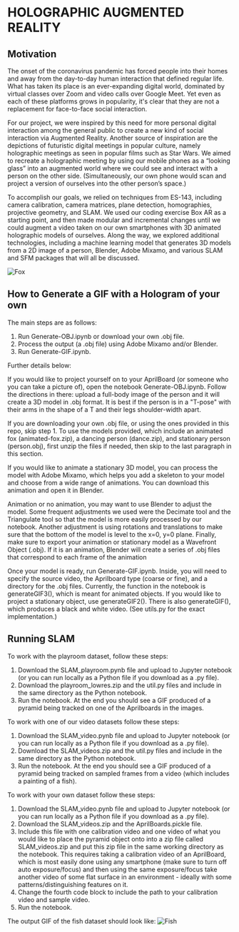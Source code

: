 # HOLOGRAPHIC AUGMENTED REALITY

## Motivation
The onset of the coronavirus pandemic has forced people into their homes and away from the day-to-day human interaction that defined regular life. What has taken its place is an ever-expanding digital world, dominated by virtual classes over Zoom and video calls over Google Meet. Yet even as each of these platforms grows in popularity, it's clear that they are not a replacement for face-to-face social interaction.

For our project, we were inspired by this need for more personal digital interaction among the general public to create a new kind of social interaction via Augmented Reality. Another source of inspiration are the depictions of futuristic digital meetings in popular culture, namely holographic meetings as seen in popular films such as Star Wars. We aimed to recreate a holographic meeting by using our mobile phones as a “looking glass” into an augmented world where we could see and interact with a person on the other side. (Simultaneously, our own phone would scan and project a version of ourselves into the other person’s space.) 

To accomplish our goals, we relied on techniques from ES-143, including camera calibration, camera matrices, plane detection, homographies, projective geometry, and SLAM. We used our coding exercise Box AR as a starting point, and then made modular and incremental changes until we could augment a video taken on our own smartphones with 3D animated holographic models of ourselves. Along the way, we explored additional technologies, including a machine learning model that generates 3D models from a 2D image of a person, Blender, Adobe Mixamo, and various SLAM and SFM packages that will all be discussed.

![Fox](https://github.com/lliu12/holomeetings/blob/main/gifs/compressed_single_fox.gif?raw=true)

## How to Generate a GIF with a Hologram of your own
The main steps are as follows:
1. Run Generate-OBJ.ipynb or download your own .obj file.
2. Process the output (a .obj file) using Adobe Mixamo and/or Blender.
3. Run Generate-GIF.ipynb.

Further details below:

If you would like to project yourself on to your AprilBoard (or someone who you can take a picture of), open the notebook Generate-OBJ.ipynb. Follow the directions in there: upload a full-body image of the person and it will create a 3D model in .obj format. It is best if the person is in a "T-pose" with their arms in the shape of a T and their legs shoulder-width apart.

If you are downloading your own .obj file, or using the ones provided in this repo, skip step 1. To use the models provided, which include an animated fox (animated-fox.zip), a dancing person (dance.zip), and stationary person (person.obj), first unzip the files if needed, then skip to the last paragraph in this section.

If you would like to animate a stationary 3D model, you can process the model with Adobe Mixamo, which helps you add a skeleton to your model and choose from a wide range of animations. You can download this animation and open it in Blender. 

Animation or no animation, you may want to use Blender to adjust the model. Some frequent adjustments we used were the Decimate tool and the Triangulate tool so that the model is more easily processed by our notebook. Another adjustment is using rotations and translations to make sure that the bottom of the model is level to the x=0, y=0 plane. Finally, make sure to export your animation or stationary model as a Wavefront Object (.obj). If it is an animation, Blender will create a series of .obj files that correspond to each frame of the animation

Once your model is ready, run Generate-GIF.ipynb. Inside, you will need to specify the source video, the Aprilboard type (coarse or fine), and a directory for the .obj files. Currently, the function in the notebook is generateGIF3(), which is meant for animated objects. If you would like to project a stationary object, use generateGIF2(). There is also generateGIF(), which produces a black and white video. (See utils.py for the exact implementation.)

## Running SLAM
To work with the playroom dataset, follow these steps:
1. Download the SLAM_playroom.pynb file and upload to Jupyter notebook (or you can run locally as a Python file if you download as a .py file).
2. Download the playroom_lowres.zip and the util.py files and include in the same directory as the Python notebook.
3. Run the notebook. At the end you should see a GIF produced of a pyramid being tracked on one of the Aprilboards in the images. 

To work with one of our video datasets follow these steps:
1. Download the SLAM_video.pynb file and upload to Jupyter notebook (or you can run locally as a Python file if you download as a .py file).
2. Download the SLAM_videos.zip and the util.py files and include in the same directory as the Python notebook.
3. Run the notebook. At the end you should see a GIF produced of a pyramid being tracked on sampled frames from a video (which includes a painting of a fish). 

To work with your own dataset follow these steps:
1. Download the SLAM_video.pynb file and upload to Jupyter notebook (or you can run locally as a Python file if you download as a .py file).
2. Download the SLAM_videos.zip and the AprilBoards.pickle file.
3. Include this file with one calibration video and one video of what you would like to place the pyramid object onto into a zip file called SLAM_videos.zip and put this zip file in the same working directory as the notebook. This requires taking a calibration video of an AprilBoard, which is most easily done using any smartphone (make sure to turn off auto exposure/focus) and then using the same exposure/focus take another video of some flat surface in an environment - ideally with some patterns/distinguishing features on it.
4. Change the fourth code block to include the path to your calibration video and sample video.
5. Run the notebook.

The output GIF of the fish dataset should look like:
![Fish](https://github.com/lliu12/holomeetings/blob/main/gifs/compressed_fish_pyramid_every30.gif?raw=true)
